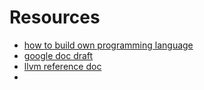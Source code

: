 # Resources

- [how to build own programming language](https://gota7.github.io/GotaGuide/ProgrammingLanguage/AntlrSetup.html)
- [google doc draft](https://docs.google.com/document/d/1FlCV4nhOraH0lYdJN95O1IeyLy7EtSpcaHjNe8p-6Ek/edit)
- [llvm reference doc](https://releases.llvm.org/2.0/docs/LangRef.html)
- 